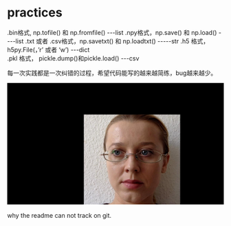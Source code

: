 # practices
.bin格式, np.tofile() 和 np.fromfile()    ---list
.npy格式，np.save() 和 np.load()   ----list 
.txt 或者 .csv格式，np.savetxt() 和 np.loadtxt()  -----str
.h5 格式，h5py.File(，’r’ 或者 ‘w’)    ---dict  
.pkl 格式， pickle.dump()和pickle.load()  ---csv

每一次实践都是一次纠错的过程，希望代码能写的越来越简练，bug越来越少。


![image](0028.jpg)

why the readme can not track on git.